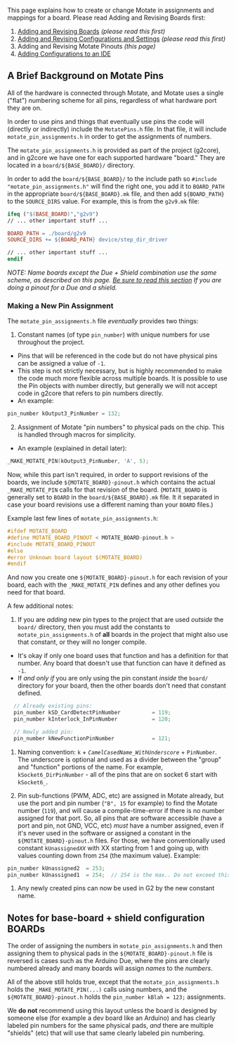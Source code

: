 This page explains how to create or change Motate in assignments and mappings for a board. Please read Adding and Revising Boards first:

1. [Adding and Revising Boards](Adding-and-Revising-Boards) _(please read this first)_
1. [Adding and Revising Configurations and Settings](Adding-and-Revising-Configurations-and-Settings) _(please read this first)_
1. Adding and Revising Motate Pinouts _(this page)_
1. [Adding Configurations to an IDE](Adding-Configurations-to-an-IDE)

## A Brief Background on Motate Pins

All of the hardware is connected through Motate, and Motate uses a single ("flat") numbering scheme for all pins, regardless of what hardware port they are on.

In order to use pins and things that eventually use pins the code will (directly or indirectly) include the `MotatePins.h` file. In that file, it will include `motate_pin_assignments.h` in order to get the assignments of numbers.

The `motate_pin_assignments.h` is provided as part of the project (g2core), and in g2core we have one for each supported hardware "board." They are located in a `board/${BASE_BOARD}/` directory.

In order to add the `board/${BASE_BOARD}/` to the include path so `#include "motate_pin_assignments.h"` will find the right one, you add it to `BOARD_PATH` in the appropriate `board/${BASE_BOARD}.mk` file, and then add `${BOARD_PATH}` to the `SOURCE_DIRS` value. For example, this is from the `g2v9.mk` file:

```makefile
ifeq ("$(BASE_BOARD)","g2v9")
// ... other important stuff ...

BOARD_PATH = ./board/g2v9
SOURCE_DIRS += ${BOARD_PATH} device/step_dir_driver

// ... other important stuff ...
endif
```

_NOTE: Name boards except the Due + Shield combination use the same scheme, as described on this page. [Be sure to read this section](#notes-for-base-board--shield-configuration-boards) If you are doing a pinout for a Due and a shield._

### Making a New Pin Assignment

The `motate_pin_assignments.h` file _eventually_ provides two things:

1. Constant names (of type `pin_number`) with unique numbers for use throughout the project.
  - Pins that will be referenced in the code but do not have physical pins can be assigned a value of `-1`.
  - This step is not strictly necessary, but is highly recommended to make the code much more flexible across multiple boards. It is possible to use the Pin objects with number directly, but generally we will not accept code in g2core that refers to pin numbers directly.
  - An example:
  ```c++
  pin_number kOutput3_PinNumber = 132;
  ```

2. Assignment of Motate "pin numbers" to physical pads on the chip. This is handled through macros for simplicity.
  - An example (explained in detail later):
  ```c++
  _MAKE_MOTATE_PIN(kOutput3_PinNumber, 'A', 5);
  ```


Now, while this part isn't required, in order to support revisions of the boards, we include `${MOTATE_BOARD}-pinout.h` which contains the actual `_MAKE_MOTATE_PIN` calls for that revision of the board. (`MOTATE_BOARD` is generally set to `BOARD` in the `board/${BASE_BOARD}.mk` file. It it separated in case your board revisions use a different naming than your `BOARD` files.)

Example last few lines of `motate_pin_assignments.h`:
```c++
#ifdef MOTATE_BOARD
#define MOTATE_BOARD_PINOUT < MOTATE_BOARD-pinout.h >
#include MOTATE_BOARD_PINOUT
#else
#error Unknown board layout $(MOTATE_BOARD)
#endif
```

And now you create one `${MOTATE_BOARD}-pinout.h` for each revision of your board, each with the `_MAKE_MOTATE_PIN` defines and any other defines you need for that board.

A few additional notes:

1. If you are *adding* new pin types to the project that are used _outside_ the `board/` directory, then you must add the constants to `motate_pin_assignments.h` of **all** boards in the project that might also use that constant, or they will no longer compile.
  - It's okay if only one board uses that function and has a definition for that number. Any board that doesn't use that function can have it defined as `-1`.
  - If _and only if_ you are only using the pin constant _inside_ the `board/` directory for your board, then the other boards don't need that constant defined.

  ```c++
    // Already existing pins:
    pin_number kSD_CardDetectPinNumber          = 119;
    pin_number kInterlock_InPinNumber           = 120;

    // Newly added pin:
    pin_number kNewFunctionPinNumber            = 121;
 ```

1. Naming convention: `k` + *`CamelCasedName_WithUnderscore`* + `PinNumber`. The underscore is optional and used as a divider between the "group" and "function" portions of the name. For example, `kSocket6_DirPinNumber` - all of the pins that are on socket 6 start with `kSocket6_`.

1.  Pin sub-functions (PWM, ADC, etc) are assigned in Motate already, but use the port and pin number (`"B", 15` for example) to find the Motate number (`119`), and will cause a compile-time-error if there is no number assigned for that port. So, all pins that are software accessible (have a port and pin, not GND, VCC, etc) *must* have a number assigned, even if it's never used in the software or assigned a constant in the `${MOTATE_BOARD}-pinout.h` files. For those, we have conventionally used constant `kUnassigned`*`XX`* with XX starting from 1 and going up, with values counting down from `254` (the maximum value). Example:
  ```c++
  pin_number kUnassigned2  = 253;
  pin_number kUnassigned1  = 254;  // 254 is the max.. Do not exceed this number
  ```

1. Any newly created pins can now be used in G2 by the new constant name.


## Notes for base-board + shield configuration BOARDs

The order of assigning the numbers in `motate_pin_assignments.h` and then assigning them to physical pads in the `${MOTATE_BOARD}-pinout.h` file is reversed is cases such as the Arduino Due, where the pins are clearly numbered already and many boards will assign _names_ to the _numbers_.

All of the above still holds true, except that the `motate_pin_assignments.h` holds the `_MAKE_MOTATE_PIN(...)` calls using numbers, and the `${MOTATE_BOARD}-pinout.h` holds the `pin_number kBlah = 123;` assignments.

We **do not** recommend using this layout unless the board is designed by someone else (for example a dev board like an Arduino) and has clearly labeled pin numbers for the same physical pads, *and* there are multiple "shields" (etc) that will use that same clearly labeled pin numbering.
